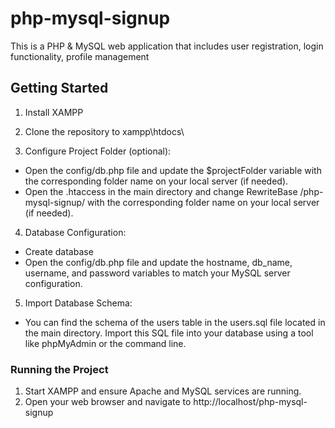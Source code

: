 # php-mysql-signup
This is a PHP & MySQL web application that includes user registration, login functionality, profile management

## Getting Started

1. Install XAMPP

2. Clone the repository to xampp\htdocs\

3. Configure Project Folder (optional):
- Open the config/db.php file and update the $projectFolder variable with the corresponding folder name on your local server (if needed).
- Open the .htaccess in the main directory and change RewriteBase /php-mysql-signup/ with the corresponding folder name on your local server (if needed).

4. Database Configuration:
- Create database
- Open the config/db.php file and update the hostname, db_name, username, and password variables to match your MySQL server configuration.

5. Import Database Schema:
- You can find the schema of the users table in the users.sql file located in the main directory. Import this SQL file into your database using a tool like phpMyAdmin or the command line.

### Running the Project

1.  Start XAMPP and ensure Apache and MySQL services are running.
2.  Open your web browser and navigate to http://localhost/php-mysql-signup
